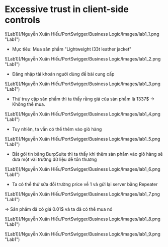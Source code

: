 # Excessive trust in client-side controls

![Lab1](/Nguyễn Xuân Hiếu/PortSwigger/Business Logic/Images/lab1_1.png "Lab1")

- Mục tiêu: Mua sản phẩm "Lightweight l33t leather jacket"

![Lab1](/Nguyễn Xuân Hiếu/PortSwigger/Business Logic/Images/lab1_2.png "Lab1")

- Đăng nhập tài khoản người dùng đề bài cung cấp

![Lab1](/Nguyễn Xuân Hiếu/PortSwigger/Business Logic/Images/lab1_3.png "Lab1")

- Thử truy cập sản phẩm thì ta thấy rằng giá của sản phẩm là 1337$ -> Không thể mua.

![Lab1](/Nguyễn Xuân Hiếu/PortSwigger/Business Logic/Images/lab1_4.png "Lab1")

- Tuy nhiên, ta vẫn có thể thêm vào giỏ hàng

![Lab1](/Nguyễn Xuân Hiếu/PortSwigger/Business Logic/Images/lab1_5.png "Lab1")

- Bắt gói tin bằng BurpSuite thì ta thấy khi thêm sản phẩm vào giỏ hàng sẽ đưa một vài trường dữ liệu dễ tổn thương

![Lab1](/Nguyễn Xuân Hiếu/PortSwigger/Business Logic/Images/lab1_6.png "Lab1")

- Ta có thể thử sửa đổi trường price về 1 và gửi lại server bằng Repeater

![Lab1](/Nguyễn Xuân Hiếu/PortSwigger/Business Logic/Images/lab1_7.png "Lab1")

=> Sản phẩm đã có giá 0.01$ và ta đã có thể mua nó

![Lab1](/Nguyễn Xuân Hiếu/PortSwigger/Business Logic/Images/lab1_8.png "Lab1")

![Lab1](/Nguyễn Xuân Hiếu/PortSwigger/Business Logic/Images/lab1_9.png "Lab1")

